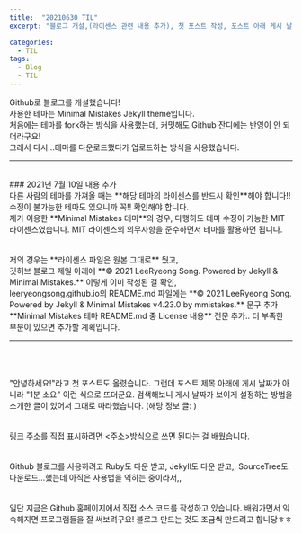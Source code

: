 ```yaml
---
title:  "20210630 TIL"
excerpt: "블로그 개설,(라이센스 관련 내용 추가), 첫 포스트 작성, 포스트 아래 게시 날짜 설정"

categories:
  - TIL
tags:
  - Blog
  - TIL
---
```


Github로 블로그를 개설했습니다!  
사용한 테마는 Minimal Mistakes Jekyll theme입니다.  
처음에는 테마를 fork하는 방식을 사용했는데, 커밋해도 Github 잔디에는 반영이 안 되더라구요!  
그래서 다시...테마를 다운로드했다가 업로드하는 방식을 사용했습니다.  

---
<br>
### 2021년 7월 10일 내용 추가
<br>
다른 사람의 테마를 가져올 때는 **해당 테마의 라이센스를 반드시 확인**해야 합니다!!  
수정이 불가능한 테마도 있으니까 꼭!! 확인해야 합니다.  
<br>
제가 이용한 **Minimal Mistakes 테마**의 경우, 다행히도 테마 수정이 가능한 MIT 라이센스였습니다.
MIT 라이센스의 의무사항을 준수하면서 테마를 활용하면 됩니다.
<br>
<br>
<br>
저의 경우는 **라이센스 파일은 원본 그대로** 뒀고,
<br>
깃허브 블로그 제일 아래에 
**© 2021 LeeRyeong Song. Powered by Jekyll & Minimal Mistakes.**
이렇게 이미 작성된 걸 확인,
<br>
leeryeongsong.github.io의 README.md 파일에는
**© 2021 LeeRyeong Song. Powered by Jekyll & Minimal Mistakes v4.23.0 by mmistakes.**
문구 추가
**Minimal Mistakes 테마 README.md 중 License 내용**
전문 추가..
더 부족한 부분이 있으면 추가할 계획입니다.

---
<br>
<br>
<br>
"안녕하세요!"라고 첫 포스트도 올렸습니다.  
그런데 포스트 제목 아래에 게시 날짜가 아니라 "1분 소요" 이런 식으로 뜨더군요.  
검색해보니 게시 날짜가 보이게 설정하는 방법을 소개한 글이 있어서 그대로 따라했습니다.  
(해당 정보 글: <https://devinlife.com/howto%20github%20pages/github-pages-settings/>)
<br>
<br>
<br>
링크 주소를 직접 표시하려면 <주소>방식으로 쓰면 된다는 걸 배웠습니다. 
<br>
<br>
<br>
Github 블로그를 사용하려고  
Ruby도 다운 받고,  
Jekyll도 다운 받고,,  
SourceTree도 다운로드...했는데  
아직은 사용법을 익히는 중이라서,, 
<br>
<br>
<br>
일단 지금은 Github 홈페이지에서 직접 소스 코드를 작성하고 있습니다.  
배워가면서 익숙해지면 프로그램들을 잘 써보려구요!  
블로그 만드는 것도 조금씩 만드려고 합니당ㅎㅎ  

